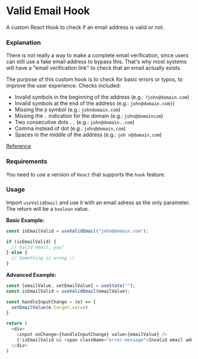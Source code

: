 # Valid Email Hook

A custom React Hook to check if an email address is valid or not.

### Explanation

There is not really a way to make a complete email verification, since users can still use a fake email address to bypass this. That's why most systems will have a "email verification link" to check that an email actually exists.

The purpose of this custom hook is to check for basic errors or typos, to improve the user experience. Checks included:

- Invalid symbols in the beginning of the address (e.g.: `?john@domain.com`)
- Invalid symbols at the  end of the address (e.g.: `john@domain.com}`)
- Missing the `@` symbol (e.g.: `johndomain.com`)
- Missing the `.` indication for the domain (e.g.: `john@domaincom`)
- Two consecutive dots `..` (e.g.: `john@domain..com`)
- Comma instead of dot (e.g.: `john@domain,com`)
- Spaces in the middle of the address (e.g.: `joh n@domain,com`)

[Reference](https://stackoverflow.com/a/201447/6080254)

### Requirements

You need to use a version of `React` that supports the `hook` feature.

### Usage

Import `useValidEmail` and use it with an email adress as the only parameter. The return will be a `boolean` value.

**Basic Example:**

```javascript
const isEmailValid = useValidEmail("john@domain.com");

if (isEmailValid) {
  // Valid email, yay!
} else {
  // Something is wrong :(
}
```

**Advanced Example:**

```javascript
const [emailValue, setEmailValue] = useState("");
const isEmailValid = useValidEmail(emailValue);

const handleInputChange = (e) => {
  setEmailValue(e.target.value)
}

return (
  <div>
    <input onChange={handleInputChange} value={emailValue} />
    {!isEmailValid && <span className="error-message">Invalid email address!</span>}
  </div>
)
```
